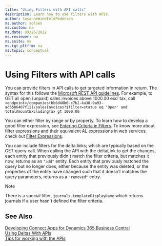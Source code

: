 ```yaml
---
title: "Using Filters with API calls"
description: Learn how to use filters with APIs.
author: SusanneWindfeldPedersen
ms.author: solsen
ms.custom: na
ms.date: 09/26/2022
ms.reviewer: na
ms.suite: na
ms.tgt_pltfrm: na
ms.topic: conceptual
---
```


# Using Filters with API calls

You can provide filters in API calls to get targeted information in return. The syntax for this follows the [Microsoft REST API guidelines](https://github.com/Microsoft/api-guidelines/blob/master/Guidelines.md#97-filtering). For example, to GET all open (unpaid) sales invoices above 1000.00 excl tax, call `<endpoint>/companies(bb6d48b6-c7b2-4a38-9a93-ad5506407f12)/salesInvoices?$filter=status eq 'Open' and totalAmountExcludingTax gt 1000.00`

You can either filter by range or by property. To learn how to develop a good filter expression, see [Entering Criteria in Filters](../developer/devenv-entering-criteria-in-filters.md). To know more about filter expressions and their equivalent AL expressions in web services, check out [Filter Expressions](../webservices/use-filter-expressions-in-odata-uris.md#filter-expressions).

You can include filters for the delta links; which are typically based on the GET query call. When calling the API with the deltaLink to get the changes, each entity that previously didn't match the filter criteria, but matches it now, returns as an `"add"` entity. Each entity that previously matched the query but no longer does, either because the entity was deleted, or the properties of the entity have changed such that it doesn't matches the query parameters, returns as a `"removed"` entry.

>[!Note]
> There is a special filter, `journals.templateDisplayName` which returns journals if a user hasn't defined the filter criteria.


## See Also
[Developing Connect Apps for Dynamics 365 Business Central](devenv-develop-connect-apps.md)  
[Using Deltas With APIs](devenv-connect-apps-delta.md)  
[Tips for working with the APIs](devenv-connect-apps-tips.md)  

